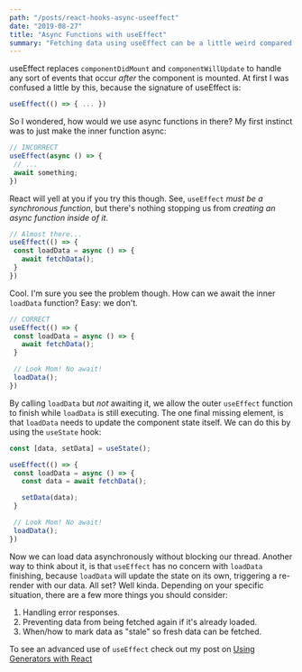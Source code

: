 ```yaml
---
path: "/posts/react-hooks-async-useeffect"
date: "2019-08-27"
title: "Async Functions with useEffect"
summary: "Fetching data using useEffect can be a little weird compared to using React's component class methods. In this post we talk about useEffect and show how to use it to perform asynchornous operations within your components."
---
```

useEffect replaces `componentDidMount` and `componentWillUpdate` to handle any sort of events that occur *after* the component is mounted. At first I was confused a little by this, because the signature of useEffect is:
```javascript
useEffect(() => { ... })
```
So I wondered, how would we use async functions in there? My first instinct was to just make the inner function async:
```javascript
// INCORRECT
useEffect(async () => {
 // ...
 await something;
})
```

React will yell at you if you try this though. See, `useEffect` *must be a synchronous function*, but there's nothing stopping us from *creating an async function inside of it*.

```javascript
// Almost there...
useEffect(() => {
 const loadData = async () => {
   await fetchData();
 }
})
```
Cool. I'm sure you see the problem though. How can we await the inner `loadData` function? Easy: we don't.

```javascript
// CORRECT
useEffect(() => {
 const loadData = async () => {
   await fetchData();
 }

 // Look Mom! No await!
 loadData();
})
```

By calling `loadData` but *not* awaiting it, we allow the outer `useEffect` function to finish while `loadData` is still executing. The one final missing element, is that `loadData` needs to update the component state itself. We can do this by using the `useState` hook:

```javascript
const [data, setData] = useState();

useEffect(() => {
 const loadData = async () => {
   const data = await fetchData();

   setData(data);
 }

 // Look Mom! No await!
 loadData();
})
```

Now we can load data asynchronously without blocking our thread. Another way to think about it, is that `useEffect` has no concern with `loadData` finishing, because `loadData` will update the state on its own, triggering a re-render with our data. All set? Well kinda. Depending on your specific situation, there are a few more things you should consider:

1. Handling error responses.
2. Preventing data from being fetched again if it's already loaded.
3. When/how to mark data as "stale" so fresh data can be fetched.

To see an advanced use of `useEffect` check out my post on [Using Generators with React](/using-generators-with-react)